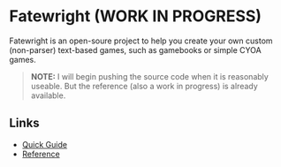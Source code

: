 # Fatewright (WORK IN PROGRESS)

Fatewright is an open-soure project to help you create your own custom (non-parser) text-based games, such as gamebooks or simple CYOA games.

> **NOTE:** I will begin pushing the source code when it is reasonably useable. But the reference (also a work in progress) is already available.

## Links

* [Quick Guide](quick-guide.md)
* [Reference](reference.md)